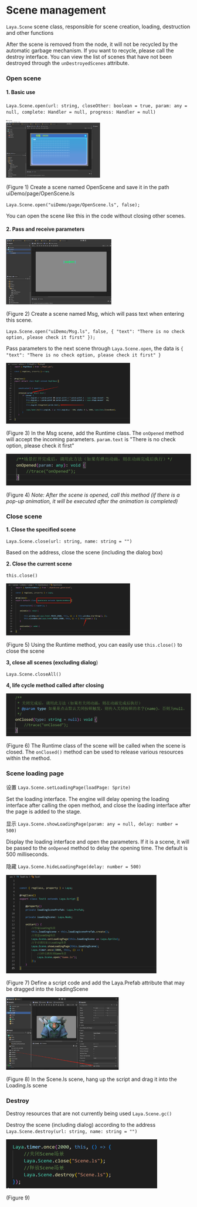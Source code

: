 # Scene management

`Laya.Scene` scene class, responsible for scene creation, loading, destruction and other functions

After the scene is removed from the node, it will not be recycled by the automatic garbage mechanism. If you want to recycle, please call the destroy interface. You can view the list of scenes that have not been destroyed through the `unDestroyedScenes` attribute.

### Open scene

#### 1. Basic use

`Laya.Scene.open(url: string, closeOther: boolean = true, param: any = null, complete: Handler = null, progress: Handler = null)`

<img src="images/1.png" alt="image-20221103165707451" style="zoom:25%;" />   	 

(Figure 1) Create a scene named OpenScene and save it in the path uiDemo/page/OpenScene.ls

```
Laya.Scene.open("uiDemo/page/OpenScene.ls", false);
```

You can open the scene like this in the code without closing other scenes.

#### 2. Pass and receive parameters

<img src="images/3.png" alt=" " style="zoom: 28%;" />

(Figure 2) Create a scene named Msg, which will pass text when entering this scene.

```
Laya.Scene.open("uiDemo/Msg.ls", false, { "text": "There is no check option, please check it first" });
```

Pass parameters to the next scene through `Laya.Scene.open`, the data is `{ "text": "There is no check option, please check it first" }`

<img src="images/2.png" alt="image-20221103172903482" style="zoom: 33%;" />

(Figure 3) In the Msg scene, add the Runtime class. The `onOpened` method will accept the incoming parameters. `param.text` is "There is no check option, please check it first"

<img src="images/4.png" alt="image-20221103173414315" style="zoom:50%;" />

 (Figure 4) *Note: After the scene is opened, call this method (if there is a pop-up animation, it will be executed after the animation is completed)*



### Close scene

**1. Close the specified scene**

`Laya.Scene.close(url: string, name: string = "")`

Based on the address, close the scene (including the dialog box)

**2. Close the current scene**

`this.close()`

<img src="images/5.png" alt="image-20221103174431210" style="zoom: 33%;" />

(Figure 5) Using the Runtime method, you can easily use `this.close()` to close the scene

**3, close all scenes (excluding dialog**)

`Laya.Scene.closeAll()`

**4, life cycle method called after closing**

<img src="images/6.png" style="zoom: 50%;" />

(Figure 6) The Runtime class of the scene will be called when the scene is closed. The `onClosed()` method can be used to release various resources within the method.

### Scene loading page

设置 `Laya.Scene.setLoadingPage(loadPage: Sprite)`

Set the loading interface. The engine will delay opening the loading interface after calling the open method, and close the loading interface after the page is added to the stage.

显示 `Laya.Scene.showLoadingPage(param: any = null, delay: number = 500)`

Display the loading interface and open the parameters. If it is a scene, it will be passed to the `onOpened` method to delay the opening time. The default is 500 milliseconds.

隐藏 `Laya.Scene.hideLoadingPage(delay: number = 500)`

<img src="images/8.png" alt="image-20221105102225313" style="zoom:40%;" />

(Figure 7) Define a script code and add the Laya.Prefab attribute that may be dragged into the loadingScene

 <img src="images/9.png" alt="image-20221105102404282" style="zoom:30%;" />

(Figure 8) In the Scene.ls scene, hang up the script and drag it into the Loading.ls scene



### Destroy

Destroy resources that are not currently being used `Laya.Scene.gc()`

Destroy the scene (including dialog) according to the address `Laya.Scene.destroy(url: string, name: string = "")`

<img src="images/10.png" alt="image-20221105103515022" style="zoom:50%;" />

(Figure 9)

